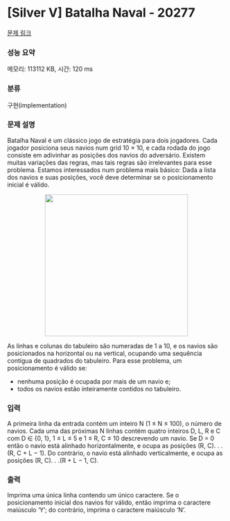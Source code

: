 # [Silver V] Batalha Naval - 20277 

[문제 링크](https://www.acmicpc.net/problem/20277) 

### 성능 요약

메모리: 113112 KB, 시간: 120 ms

### 분류

구현(implementation)

### 문제 설명

<p>Batalha Naval é um clássico jogo de estratégia para dois jogadores. Cada jogador posiciona seus navios num grid 10 × 10, e cada rodada do jogo consiste em adivinhar as posições dos navios do adversário. Existem muitas variações das regras, mas tais regras são irrelevantes para esse problema. Estamos interessados num problema mais básico: Dada a lista dos navios e suas posições, você deve determinar se o posicionamento inicial é válido.</p>

<p style="text-align: center;"><img alt="" src="" style="width: 330px; height: 327px;"></p>

<p>As linhas e colunas do tabuleiro são numeradas de 1 a 10, e os navios são posicionados na horizontal ou na vertical, ocupando uma sequência contígua de quadrados do tabuleiro. Para esse problema, um posicionamento é válido se:</p>

<ul>
	<li>nenhuma posição é ocupada por mais de um navio e;</li>
	<li>todos os navios estão inteiramente contidos no tabuleiro.</li>
</ul>

### 입력 

 <p>A primeira linha da entrada contém um inteiro N (1 ≤ N ≤ 100), o número de navios. Cada uma das próximas N linhas contém quatro inteiros D, L, R e C com D ∈ {0, 1}, 1 ≤ L ≤ 5 e 1 ≤ R, C ≤ 10 descrevendo um navio. Se D = 0 então o navio está alinhado horizontalmente, e ocupa as posições (R, C). . .(R, C + L − 1). Do contrário, o navio está alinhado verticalmente, e ocupa as posições (R, C). . .(R + L − 1, C).</p>

### 출력 

 <p>Imprima uma única linha contendo um único caractere. Se o posicionamento inicial dos navios for válido, então imprima o caractere maiúsculo ‘Y’; do contrário, imprima o caractere maiúsculo ‘N’.</p>

